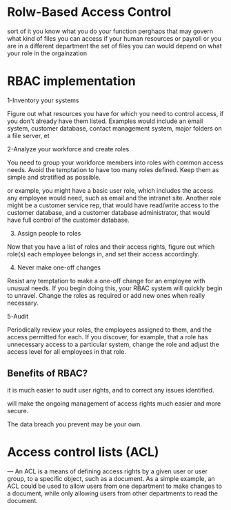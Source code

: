 # Rolw-Based Access Control

sort of it you know what you  do your function perghaps that may govern what kind of files you can access if your human resources or payroll or you are in a different department the set of files you can  would depend on what your role in the orgainzation

 # RBAC implementation 

  1-Inventory your systems

  Figure out what resources you have for which you need to control access, if you don't already have them listed. Examples would include an email system, customer database, contact management system, major folders on a file server, et

  2-Analyze your workforce and create roles

  You need to group your workforce members into roles with common access needs.  Avoid the temptation to have too many roles defined. Keep them as simple and stratified as possible.

or example, you might have a basic user role, which includes the access any employee would need, such as email and the intranet site. Another role might be a customer service rep, that would have read/write access to the customer database, and a customer database administrator, that would have full control of the customer database.

3. Assign people to roles

Now that you have a list of roles and their access rights, figure out which role(s) each employee belongs in, and set their access accordingly. 


4. Never make one-off changes

Resist any temptation to make a one-off change for an employee with unusual needs. If you begin doing this, your RBAC system will quickly begin to unravel. Change the roles as required or add new ones when really necessary. 

5-Audit

Periodically review your roles, the employees assigned to them, and the access permitted for each. If you discover, for example, that a role has unnecessary access to a particular system, change the role and adjust the access level for all employees in that role. 

## Benefits of RBAC?

 it is much easier to audit user rights, and to correct any issues identified.

 will make the ongoing management of access rights much easier and more secure.

 The data breach you prevent may be your own.

 # Access control lists (ACL) 
 
 — An ACL is a means of defining access rights by a given user or user group, to a specific object, such as a document.  As a simple example, an ACL could be used to allow users from one department to make changes to a document, while only allowing users from other departments to read the document.
